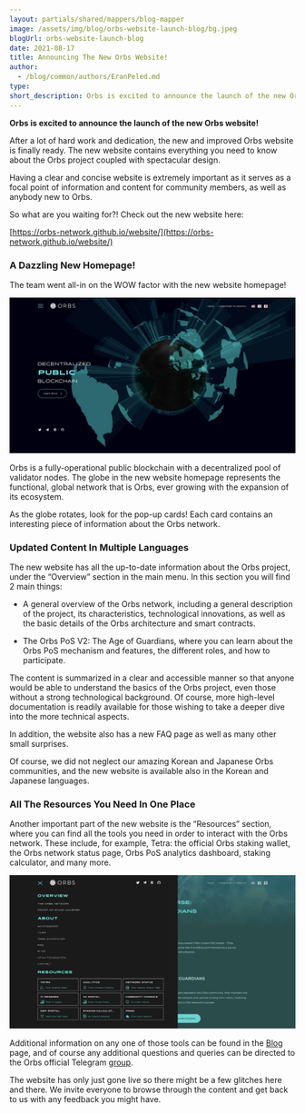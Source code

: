 ```yaml
---
layout: partials/shared/mappers/blog-mapper
image: /assets/img/blog/orbs-website-launch-blog/bg.jpeg
blogUrl: orbs-website-launch-blog
date: 2021-08-17
title: Announcing The New Orbs Website!
author:
  - /blog/common/authors/EranPeled.md
type:
short_description: Orbs is excited to announce the launch of the new Orbs website!
---
```


**Orbs is excited to announce the launch of the new Orbs website!**

After a lot of hard work and dedication, the new and improved Orbs website is finally ready. The new website contains everything you need to know about the Orbs project coupled with spectacular design.

Having a clear and concise website is extremely important as it serves as a focal point of information and content for community members, as well as anybody new to Orbs. 

So what are you waiting for?! Check out the new website here:

[https://orbs-network.github.io/website/](https://orbs-network.github.io/website/)


### A Dazzling New Homepage! 

The team went all-in on the WOW factor with the new website homepage!

![orbs website](/assets/img/blog/orbs-website-launch-blog/image1.jpeg)


Orbs is a fully-operational public blockchain with a decentralized pool of validator nodes. The globe in the new website homepage represents the functional, global network that is Orbs, ever growing with the expansion of its ecosystem.

As the globe rotates, look for the pop-up cards!
Each card contains an interesting piece of information about the Orbs network.


### Updated Content In Multiple Languages

The new website has all the up-to-date information about the Orbs project, under the “Overview” section in the main menu. In this section you will find 2 main things:

- A general overview of the Orbs network, including a general description of the project, its characteristics, technological innovations, as well as the basic details of the Orbs architecture and smart contracts.

- The Orbs PoS V2: The Age of Guardians, where you can learn about the Orbs PoS mechanism and features, the different roles, and how to participate.

The content is summarized in a clear and accessible manner so that anyone would be able to understand the basics of the Orbs project, even those without a strong technological background. Of course, more high-level documentation is readily available for those wishing to take a deeper dive into the more technical aspects.


In addition, the website also has a new FAQ page as well as many other small surprises.

Of course, we did not neglect our amazing Korean and Japanese Orbs communities, and the new website is available also in the Korean and Japanese languages.


### All The Resources You Need In One Place

Another important part of the new website is the “Resources” section, where you can find all the tools you need in order to interact with the Orbs network. These include, for example, Tetra: the official Orbs staking wallet, the Orbs network status page, Orbs PoS analytics dashboard, staking calculator, and many more.

![orbs website](/assets/img/blog/orbs-website-launch-blog/img2.jpeg)

Additional information on any one of those tools can be found in the [Blog](/blog) page, and of course any additional questions and queries can be directed to the Orbs official Telegram [group](https://t.me/OrbsNetwork).

<div class='line-separator'></div>

The website has only just gone live so there might be a few glitches here and there. We invite everyone to browse through the content and get back to us with any feedback you might have.






